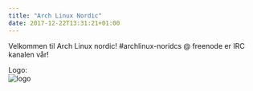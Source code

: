 ```yaml
---
title: "Arch Linux Nordic"
date: 2017-12-22T13:31:21+01:00
---
```


Velkommen til Arch Linux nordic!
#archlinux-noridcs @ freenode er IRC kanalen vår!

Logo:  
![logo](https://i.imgur.com/uZUImXO.jpg "Plyndra!")

